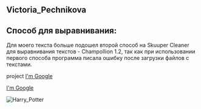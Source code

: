 ## Victoria_Pechnikova

## Способ для выравнивания:
Для моего текста больше подошел второй способ на Skuuper Cleaner для выравнивания текстов - Champollion 1.2, так как при использовании первого способа программа писала ошибку после загрузки файлов с текстами.

project
[I'm Google](https://www.google.ru/?hl=ru)

[I'm Google](https://www.google.ru/?hl=ru "some link")

![Harry_Potter](https://techcrunch.com/wp-content/uploads/2017/11/harrypotter.jpg?w=730&crop=1 "Comment")
